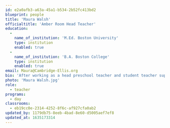 ```yaml
---
id: e2a0afb3-a63a-45a1-b534-2b52fc413bd2
blueprint: people
title: 'Maura Walsh'
officialtitle: 'Amber Room Head Teacher'
education:
  -
    name_of_institution: 'M.Ed. Boston University'
    type: institution
    enabled: true
  -
    name_of_institution: 'B.A. Boston College'
    type: institution
    enabled: true
email: Maura@Cambridge-Ellis.org
bio: 'After working as a head preschool teacher and student teacher supervisor at Boston University, I joined Cambridge-Ellis as a head teacher in 2009. I particularly enjoy working with the young preschoolers, for whom every new experience is enthralling and expands their view of the world. I am trained in the Inquiry Approach to curriculum development and implement it each year, exploring a topic of the children’s interest in a year-long, in-depth study.'
photo: 'Maura Walsh.jpg'
role:
  - teacher
programs:
  - day
classrooms:
  - eb19cc0e-2314-4252-8f6c-af927cfa0ab2
updated_by: 1179db75-8eeb-4bad-8e60-d5005aef7ef8
updated_at: 1635173314
---
```


